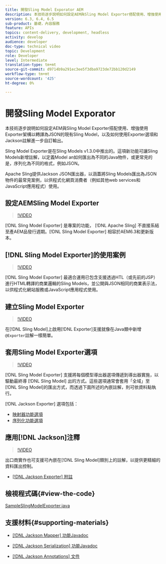 ```yaml
---
title: 開發Sling Model Exporator AEM
description: 本技術逐步說明如何設定AEM與Sling Model Exporter搭配使用、增強使用Exporter架構以轉譯為JSON的現有Sling Model，以及如何使用Exporter選項和Jackson註解進一步自訂輸出。
version: 6.3, 6.4, 6.5
sub-product: 基礎，內容服務
feature: APIs
topics: content-delivery, development, headless
activity: develop
audience: developer
doc-type: technical video
topic: Development
role: Developer
level: Intermediate
translation-type: tm+mt
source-git-commit: d9714b9a291ec3ee5f3dba9723de72bb120d2149
workflow-type: tm+mt
source-wordcount: '425'
ht-degree: 0%

---
```



# 開發Sling Model Exporator

本技術逐步說明如何設定AEM與Sling Model Exporter搭配使用、增強使用Exporter架構以轉譯為JSON的現有Sling Model，以及如何使用Exporter選項和Jackson註解進一步自訂輸出。

Sling Model Exporter是在Sling Models v1.3.0中推出的。這項新功能可讓Sling Models新增註解，以定義Model an如何匯出為不同的Java物件，或更常見的是，序列化為不同的格式，例如JSON。

Apache Sling提供Jackson JSON匯出器，以涵蓋將Sling Models匯出為JSON物件的最常見案例，以供程式化網頁消費者（例如其他web services和JavaScript應用程式）使用。

## 設定AEMSling Model Exporter

>[!VIDEO](https://video.tv.adobe.com/v/16862/?quality=12&learn=on)

[!DNL Sling Model Exporter] 是專案的功能， [!DNL Apache Sling] 不直接系結至產AEM品發行週期。[!DNL Sling Model Exporter] 相容於AEM6.3和更新版本。

## [!DNL Sling Model Exporter]的使用案例

>[!VIDEO](https://video.tv.adobe.com/v/16863/?quality=12&learn=on)

[!DNL Sling Model Exporter] 最適合運用已包含支援透過HTL（或先前的JSP）進行HTML轉譯的商業邏輯的Sling Models，並公開與JSON相同的商業表示法，以供程式化網站服務或JavaScript應用程式使用。

## 建立Sling Model Exporter

>[!VIDEO](https://video.tv.adobe.com/v/16864/?quality=12&learn=on)

在[!DNL Sling Model]上啟用[!DNL Exporter]支援就像在Java類中新增`@Exporter`註解一樣簡單。

## 套用Sling Model Exporter選項

>[!VIDEO](https://video.tv.adobe.com/v/16865/?quality=12&learn=on)

[!DNL Sling Model Exporter] 支援將每個模型導出器選項傳遞到導出器實施，以驅動最終導 [!DNL Sling Model] 出的方式。這些選項通常會套用「全域」至[!DNL Sling Model]的匯出方式，而透過下面所述的內嵌註解，則可依資料點執行。

[!DNL Jackson Exporter] 選項包括：

* [映射器功能選項](https://static.javadoc.io/com.fasterxml.jackson.core/jackson-databind/2.8.5/com/fasterxml/jackson/databind/MapperFeature.html)
* [序列化功能選項](https://static.javadoc.io/com.fasterxml.jackson.core/jackson-databind/2.8.5/com/fasterxml/jackson/databind/SerializationFeature.html)

## 應用[!DNL Jackson]注釋

>[!VIDEO](https://video.tv.adobe.com/v/16866/?quality=12&learn=on)

出口商實作也可支援可內嵌在[!DNL Sling Model]類別上的註解，以提供更精細的資料匯出控制。

* [[!DNL Jackson Exporter] 附註](https://github.com/FasterXML/jackson-annotations/wiki/Jackson-Annotations)

## 檢視程式碼{#view-the-code}

[SampleSlingModelExporter.java](https://github.com/Adobe-Consulting-Services/acs-aem-samples/blob/master/core/src/main/java/com/adobe/acs/samples/models/SampleSlingModelExporter.java)

## 支援材料{#supporting-materials}

* [[!DNL Jackson Mapper] 功能Javadoc](https://static.javadoc.io/com.fasterxml.jackson.core/jackson-databind/2.8.5/com/fasterxml/jackson/databind/MapperFeature.html)
* [[!DNL Jackson Serialization] 功能Javadoc](https://static.javadoc.io/com.fasterxml.jackson.core/jackson-databind/2.8.5/com/fasterxml/jackson/databind/SerializationFeature.html)

* [[!DNL Jackson Annotations] 文件](https://github.com/FasterXML/jackson-annotations/wiki/Jackson-Annotations)
